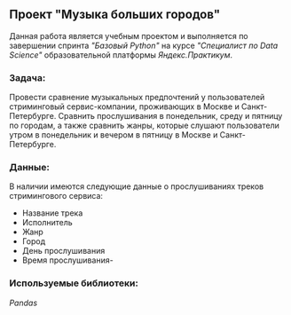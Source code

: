 ## Проект "Музыка больших городов"
Данная работа является учебным проектом и выполняется по завершении спринта _"Базовый Python"_ на курсе _"Специалист по Data Science"_ образовательной платформы _Яндекс.Практикум_.  
### Задача:
Провести сравнение музыкальных предпочтений у пользователей стриминговый сервис-компании, проживающих в Москве и Санкт-Петербурге. Сравнить прослушивания в понедельник, среду и пятницу по городам, а также сравнить жанры, которые слушают пользователи утром в понедельник и вечером в пятницу в Москве и Санкт-Петербурге.  
### Данные:
В наличии имеются следующие данные о прослушиваниях треков стримингового сервиса:  
- Название трека
- Исполнитель
- Жанр
- Город
- День прослушивания
- Время прослушивания- 
### Используемые библиотеки:
*Pandas*
